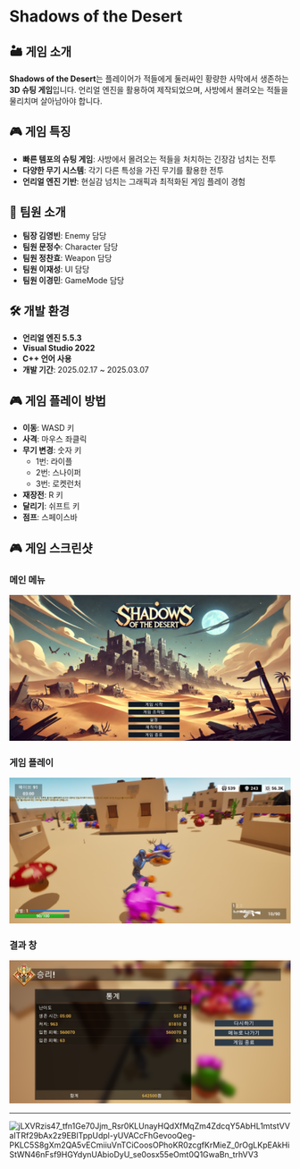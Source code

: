 # Shadows of the Desert

## 🏜 게임 소개

**Shadows of the Desert**는 플레이어가 적들에게 둘러싸인 황량한 사막에서 생존하는 **3D 슈팅 게임**입니다. 언리얼 엔진을 활용하여 제작되었으며, 사방에서 몰려오는 적들을 물리치며 살아남아야 합니다.

## 🎮 게임 특징

- **빠른 템포의 슈팅 게임**: 사방에서 몰려오는 적들을 처치하는 긴장감 넘치는 전투
- **다양한 무기 시스템**: 각기 다른 특성을 가진 무기를 활용한 전투
- **언리얼 엔진 기반**: 현실감 넘치는 그래픽과 최적화된 게임 플레이 경험

## 👥 팀원 소개

- **팀장 김영빈**: Enemy 담당
- **팀원 문정수**: Character 담당
- **팀원 정찬효**: Weapon 담당
- **팀원 이재성**: UI 담당
- **팀원 이경민**: GameMode 담당

## 🛠 개발 환경

- **언리얼 엔진 5.5.3**
- **Visual Studio 2022**
- **C++ 언어 사용**
- **개발 기간**: 2025.02.17 ~ 2025.03.07

## 🎮 게임 플레이 방법

- **이동**: WASD 키
- **사격**: 마우스 좌클릭
- **무기 변경**: 숫자 키
  - 1번: 라이플
  - 2번: 스나이퍼
  - 3번: 로켓런처
- **재장전**: R 키
- **달리기**: 쉬프트 키
- **점프**: 스페이스바

## 🎮 게임 스크린샷

### 메인 메뉴
![메인 메뉴](./main_menu.png)

### 게임 플레이
![게임 플레이](./gameplay.png)

### 결과 창
![결과 창](./result_screen.png)

---


![jLXVRzis47_tfn1Ge70Jjm_Rsr0KLUnayHQdXfMqZm4ZdcqY5AbHL1mtstVVaITRf29bAx2z9EBlTppUdpl-yUVACcFhGevooQeg-PKLC5S8gXm2QA5vECmiiuVnTCiCoosOPhoKR0zcgfKrMieZ_0rOgLKpEAkHiStWN46nFsf9HGYdynUAbioDyU_se0osx55eOmt0Q1GwaBn_trhVV3](https://github.com/user-attachments/assets/87752f81-1891-4b05-add9-2711da619f32)
